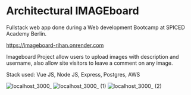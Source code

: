 # Architectural IMAGEboard 

Fullstack web app done during a Web development Bootcamp at SPICED Academy Berlin.

https://imageboard-rihan.onrender.com

Imageboard Project allow users to upload images with description and username, also allow site visitors to leave a comment on any image.

Stack used: Vue JS, Node JS, Express, Postgres, AWS




![localhost_3000_](https://user-images.githubusercontent.com/90706137/204088802-cb8904d6-2210-47a7-b3ae-448c57b217bb.png)
![localhost_3000_ (1)](https://user-images.githubusercontent.com/90706137/204088807-de4e4f1b-a3a5-4018-aa12-62eb6f7fe75a.png)
![localhost_3000_ (2)](https://user-images.githubusercontent.com/90706137/204088810-c7b81b66-ed75-411a-b6c9-b7ad13ca5fe0.png)
